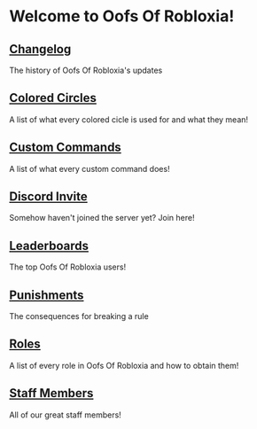 <h1>Welcome to Oofs Of Robloxia!</h1>

<h2><a href="https://youthfultvman101.github.io/Changelog/">Changelog</a></h2>
  The history of Oofs Of Robloxia's updates

<h2><a href="https://youthfultvman101.github.io/Colored-Circles/">Colored Circles</a></h2>
  A list of what every colored cicle is used for and what they mean!

<h2><a href="https://youthfultvman101.github.io/Custom-Commands/">Custom Commands</a></h2>
  A list of what every custom command does!

<h2><a href="https://discord.gg/bjfn86h">Discord Invite</a></h2>
  Somehow haven't joined the server yet? Join here!

<h2><a href="https://youthfultvman101.github.io/Leaderboards/">Leaderboards</a></h2>
  The top Oofs Of Robloxia users!

<h2><a href="https://youthfultvman101.github.io/Punishments/">Punishments</a></h2>
  The consequences for breaking a rule

<h2><a href="https://youthfultvman101.github.io/Roles/">Roles</a></h2>
  A list of every role in Oofs Of Robloxia and how to obtain them!

<h2><a href="https://youthfultvman101.github.io/Staff-Members/">Staff Members</a></h2>
  All of our great staff members!
